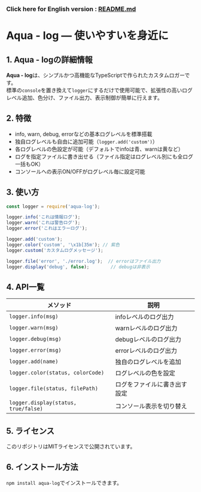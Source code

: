 ### Click here for English version : [README.md](./README.md)
# **Aqua - log** — 使いやすいを身近に

## 1. **Aqua - log**の詳細情報
**Aqua - log**は、シンプルかつ高機能なTypeScriptで作られたカスタムロガーです。  
標準の`console`を置き換えて`logger`にするだけで使用可能で、拡張性の高いログレベル追加、色分け、ファイル出力、表示制御が簡単に行えます。

## 2. 特徴
- info, warn, debug, errorなどの基本ログレベルを標準搭載  
- 独自ログレベルも自由に追加可能（`logger.add('custom')`）  
- 各ログレベルの色設定が可能（デフォルトでinfoは青、warnは黄など）  
- ログを指定ファイルに書き出せる（ファイル指定はログレベル別にも全ログ一括もOK）  
- コンソールへの表示ON/OFFがログレベル毎に設定可能  

## 3. 使い方

```js
const logger = require('aqua-log');

logger.info('これは情報ログ');
logger.warn('これは警告ログ');
logger.error('これはエラーログ');

logger.add('custom');
logger.color('custom', '\x1b[35m'); // 紫色
logger.custom('カスタムログメッセージ');

logger.file('error', './error.log');  // errorはファイル出力
logger.display('debug', false);        // debugは非表示
```
## 4. API一覧
| メソッド                                 | 説明             |
| ------------------------------------ | -------------- |
| `logger.info(msg)`                   | infoレベルのログ出力   |
| `logger.warn(msg)`                   | warnレベルのログ出力   |
| `logger.debug(msg)`                  | debugレベルのログ出力  |
| `logger.error(msg)`                  | errorレベルのログ出力  |
| `logger.add(name)`                   | 独自のログレベルを追加    |
| `logger.color(status, colorCode)`    | ログレベルの色を設定     |
| `logger.file(status, filePath)`      | ログをファイルに書き出す設定 |
| `logger.display(status, true/false)` | コンソール表示を切り替え   |

## 5. ライセンス
このリポジトリはMITライセンスで公開されています。

## 6. インストール方法
```npm install aqua-log```でインストールできます。
